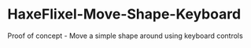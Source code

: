 # HaxeFlixel-Move-Shape-Keyboard
Proof of concept - Move a simple shape around using keyboard controls
